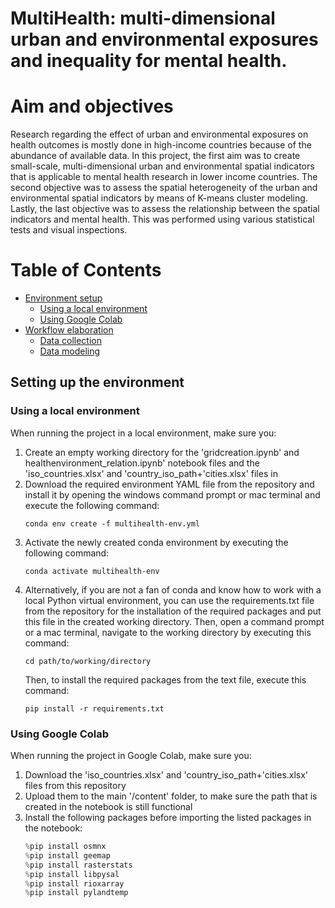 # MultiHealth: multi-dimensional urban and environmental exposures and inequality for mental health.

# Aim and objectives
Research regarding the effect of urban and environmental exposures on health outcomes is mostly done in high-income countries because of the abundance of available data. In this project, the first aim was to create small-scale, multi-dimensional urban and environmental spatial indicators that is applicable to mental health research in lower income countries. The second objective was to assess the spatial heterogeneity of the urban and environmental spatial indicators by means of K-means cluster modeling. Lastly, the last objective was to assess the relationship between the spatial indicators and mental health. This was performed using various statistical tests and visual inspections.

# Table of Contents
- [Environment setup](#Environment-setup)
  - [Using a local environment](#Using-a-local-environment)
  - [Using Google Colab](#Using-Google-Colab)
- [Workflow elaboration](#Workflow-elaboration)
  - [Data collection](#Data-collection)
  - [Data modeling](#Data-modeling)
 
## Setting up the environment

### Using a local environment
When running the project in a local environment, make sure you:

<ol>
  <li>Create an empty working directory for the 'gridcreation.ipynb' and healthenvironment_relation.ipynb' notebook files and the 'iso_countries.xlsx' and 'country_iso_path+'cities.xlsx' files in</li>
  <li>Download the required environment YAML file from the repository and install it by opening the windows command prompt or mac terminal and execute the following command:
  

  ```
  conda env create -f multihealth-env.yml
  ```

  
  </li>
  <li>Activate the newly created conda environment by executing the following command: 
  
  ```
  conda activate multihealth-env
  ```

  </li>
  <li>Alternatively, if you are not a fan of conda and know how to work with a local Python virtual environment, you can use the requirements.txt file from the repository for the installation of the required packages and put this file in the created working directory. Then, open a command prompt or a mac terminal, navigate to the working directory by executing this command:
  
  ```
  cd path/to/working/directory
  ```
Then, to install the required packages from the text file, execute this command:
  
  ```
  pip install -r requirements.txt
  ```

  </li>
</ol>

### Using Google Colab
When running the project in Google Colab, make sure you:

<ol>
  <li>Download the 'iso_countries.xlsx' and 'country_iso_path+'cities.xlsx' files from this repository</li>
  <li>Upload them to the main '/content' folder, to make sure the path that is created in the notebook is still functional</li>
  <li>Install the following packages before importing the listed packages in the notebook:
    
  ```python  
  %pip install osmnx
  %pip install geemap
  %pip install rasterstats
  %pip install libpysal
  %pip install rioxarray
  %pip install pylandtemp 
  ```

  </li>
</ol>
















